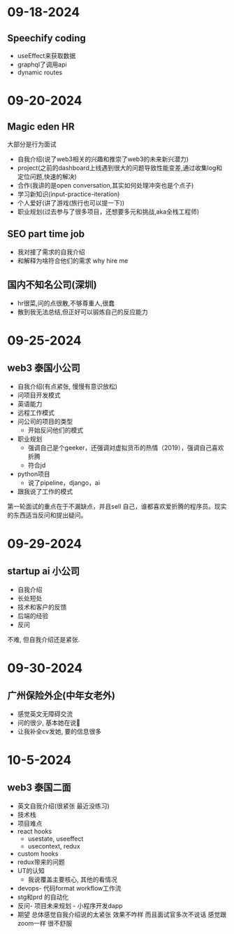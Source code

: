 # 09-18-2024
## Speechify coding

- useEffect来获取数据
- graphql了调用api
- dynamic routes

# 09-20-2024
## Magic eden HR
大部分是行为面试
- 自我介绍(说了web3相关的兴趣和推崇了web3的未来新兴潜力)
- project(之前的dashboard上线遇到很大的问题导致性能变差,通过收集log和定位问题,快速的解决)
- 合作(我讲的是open conversation,其实如何处理冲突也是个点子)
- 学习新知识(input-practice-iteration)
- 个人爱好(讲了游戏(旅行也可以提一下))
- 职业规划(过去参与了很多项目，还想要多元和挑战,aka全栈工程师)

## SEO part time job
- 我对接了需求的自我介绍
- 和解释为啥符合他们的需求 why hire me

## 国内不知名公司(深圳)
- hr很菜,问的点很散,不够尊重人,很蠢
- 散到我无法总结,但正好可以锻炼自己的反应能力

# 09-25-2024
## web3 泰国小公司
- 自我介绍(有点紧张, 慢慢有意识放松)
- 问项目开发模式
- 英语能力
- 远程工作模式
- 问公司的项目的类型
  - 开始反问他们的模式
- 职业规划
  - 强调自己是个geeker，还强调对虚拟货币的热情（2019），强调自己喜欢折腾
  - 符合jd
- python项目
  - 说了pipeline，django，ai
- 跟我说了工作的模式

第一轮面试的重点在于不漏缺点，并且sell 自己，谁都喜欢爱折腾的程序员。现实的东西适当反问和提出疑问。

# 09-29-2024
## startup ai 小公司

- 自我介绍
- 长处短处
- 技术和客户的反馈
- 后端的经验
- 反问

不难, 但自我介绍还是紧张.

# 09-30-2024
## 广州保险外企(中年女老外)
- 感觉英文无障碍交流
- 问的很少, 基本她在说🤣
- 让我补全cv发她, 要的信息很多

# 10-5-2024
## web3 泰国二面
- 英文自我介绍(很紧张 最近没练习)
- 技术栈
- 项目难点
- react hooks
  - usestate, useeffect
  - usecontext, redux
- custom hooks
- redux带来的问题
- UT的认知
  - 我说覆盖主要核心, 其他的看情况
- devops- 代码format workflow工作流
- stg和prd 的自动化
- 反问- 项目未来规划 - 小程序开发dapp
- 期望
总体感觉自我介绍说的太紧张 效果不咋样 而且面试官多次不说话 感觉跟zoom一样 很不舒服